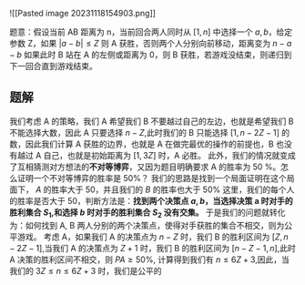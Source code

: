![[Pasted image 20231118154903.png]]

题意：假设当前 AB 距离为 n，当前回合两人同时从 $[1,n]$ 中选择一个 $a,b$，给定参数 Z，如果 $|a-b|\leq Z$ 则 A 获胜，否则两个人分别向前移动，距离变为 $n-a-b$ 如果此时 B 站在 A 的左侧或距离为 0，则 B 获胜，若游戏没结束，则递归到下一回合直到游戏结束。

## 题解
我们考虑 A 的策略，我们 A 希望我们 B 不要越过自己的左边，也就是希望我们 B 不能选择大数，因此 A 只要选择 $n-Z$,此时我们的 B 只能选择 $[1,n-2Z-1]$ 的数，因此我们计算 A 获胜的边界，也就是 A 在做完最优的操作的前提也，B 也没有越过 A 自己，也就是初始距离为 $[1,3Z]$ 时，A 必胜。
此外，我们的情况就变成了互相猜测对方想法的**不对等博弈**，又因为题目明确要求 A 的胜率为 $\text{50}$ %。怎么证明一个不对等博弈的胜率是 50%？
我们的思路是找到一个局面证明在这个局面下， $A$ 的胜率大于 50，并且我们的 $B$ 的胜率也大于 50%
这里，我们的每个人的胜率是否大于 50，判断方法是：**找到两个决策点 $a,b$，当选择决策 a 时对手的胜利集合 $S_{1}$,和选择 $b$ 时对手的胜利集合 $S_{2}$ 没有交集。**
于是我们的问题就转化为：如何找到 A, B 两人分别的两个决策点，使得对手获胜的集合不相交，则为公平游戏。
考虑 A，如果我们 A 的决策点为 $n-Z$ 时，我们 B 的胜利区间为 $[Z,n-2Z-1]$,当我们 A 的决策点为 $Z+1$ 时，我们 B 的胜利区间为 $[n-Z-1,n]$,此时 A 决策的胜利区间不相交，则 $PA\geq 50\%$,
计算得到我们有 $n\leq 6Z+3$,因此，当我们的 $3Z\leq n\leq 6Z+3$ 时，我们是公平的
